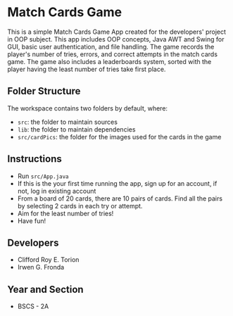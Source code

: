 # Match Cards Game

This is a simple Match Cards Game App created for the developers' project in OOP subject. This app includes OOP concepts, Java AWT and Swing for GUI, basic user authentication, and file handling. The game records the player's number of tries, errors, and correct attempts in the match cards game. The game also includes a leaderboards system, sorted with the player having the least number of tries take first place.

## Folder Structure

The workspace contains two folders by default, where:

- `src`: the folder to maintain sources
- `lib`: the folder to maintain dependencies
- `src/cardPics`: the folder for the images used for the cards in the game

## Instructions

- Run `src/App.java`
- If this is the your first time running the app, sign up for an account, if not, log in existing account
- From a board of 20 cards, there are 10 pairs of cards. Find all the pairs by selecting 2 cards in each try or attempt.
- Aim for the least number of tries!
- Have fun!

## Developers

- Clifford Roy E. Torion
- Irwen G. Fronda

## Year and Section

- BSCS - 2A
